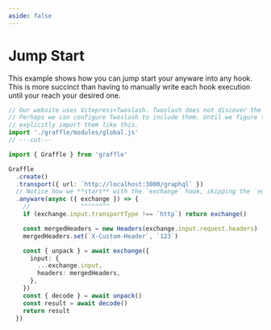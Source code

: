 ```yaml
---
aside: false
---
```


# Jump Start

This example shows how you can jump start your anyware into any hook.
This is more succinct than having to manually write each hook execution
until your reach your desired one.

<!-- dprint-ignore-start -->
```ts twoslash
// Our website uses Vitepress+Twoslash. Twoslash does not discover the generated Graffle modules.
// Perhaps we can configure Twoslash to include them. Until we figure that out, we have to
// explicitly import them like this.
import './graffle/modules/global.js'
// ---cut---

import { Graffle } from 'graffle'

Graffle
  .create()
  .transport({ url: `http://localhost:3000/graphql` })
  // Notice how we **start** with the `exchange` hook, skipping the `encode` and `pack` hooks.
  .anyware(async ({ exchange }) => {
    //              ^^^^^^^^
    if (exchange.input.transportType !== `http`) return exchange()

    const mergedHeaders = new Headers(exchange.input.request.headers)
    mergedHeaders.set(`X-Custom-Header`, `123`)

    const { unpack } = await exchange({
      input: {
        ...exchange.input,
        headers: mergedHeaders,
      },
    })
    const { decode } = await unpack()
    const result = await decode()
    return result
  })
```
<!-- dprint-ignore-end -->
